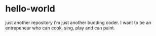 # hello-world
just another repository
i'm just another budding coder. I want to be an entrepeneur who can cook, sing, play and can paint.
